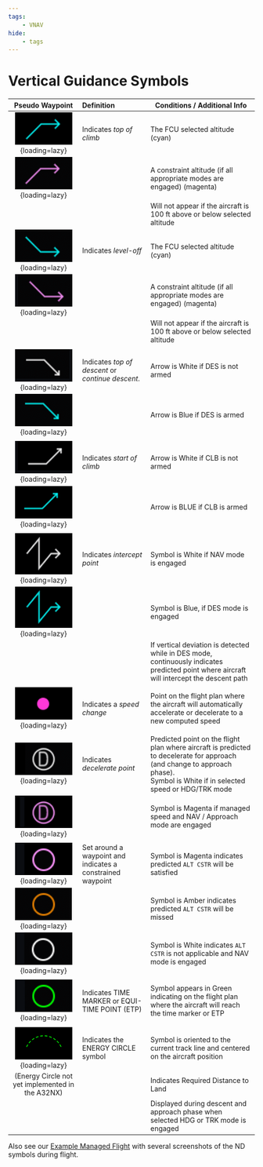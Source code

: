 ```yaml
---
tags:
    - VNAV
hide:
    - tags
---
```


# Vertical Guidance Symbols

|                                       Pseudo Waypoint                                        | Definition                                                 | Conditions / Additional Info                                                                                                                                                       |
|:--------------------------------------------------------------------------------------------:|:-----------------------------------------------------------|------------------------------------------------------------------------------------------------------------------------------------------------------------------------------------|
|   ![](../../../assets/advanced-guides/vnav/symbols/leveloff-climb-cyan.png){loading=lazy}    | Indicates *top of climb*                                   | The FCU selected altitude (cyan)                                                                                                                                                   |
|  ![](../../../assets/advanced-guides/vnav/symbols/leveloff-climb-magenta.png){loading=lazy}  |                                                            | A constraint altitude (if all appropriate modes are engaged) (magenta)                                                                                                             |
|                                                                                              |                                                            | Will not appear if the aircraft is 100 ft above or below selected altitude                                                                                                         |
|  ![](../../../assets/advanced-guides/vnav/symbols/leveloff-descent-cyan.png){loading=lazy}   | Indicates *level-off*                                      | The FCU selected altitude (cyan)                                                                                                                                                   |
| ![](../../../assets/advanced-guides/vnav/symbols/leveloff-descent-magenta.png){loading=lazy} |                                                            | A constraint altitude (if all appropriate modes are engaged) (magenta)                                                                                                             |
|                                                                                              |                                                            | Will not appear if the aircraft is 100 ft above or below selected altitude                                                                                                         |
|                                                                                              |                                                            |                                                                                                                                                                                    |
|        ![](../../../assets/advanced-guides/vnav/symbols/tod-white.png){loading=lazy}         | Indicates *top of descent* or *continue descent*.          | Arrow is White if DES is not armed                                                                                                                                                 |
|         ![](../../../assets/advanced-guides/vnav/symbols/tod-cyan.png){loading=lazy}         |                                                            | Arrow is Blue if DES is armed                                                                                                                                                      |
|                                                                                              |                                                            |                                                                                                                                                                                    |
|    ![](../../../assets/advanced-guides/vnav/symbols/startofclimb-white.png){loading=lazy}    | Indicates *start of climb*                                 | Arrow is White if CLB is not armed                                                                                                                                                 |
|    ![](../../../assets/advanced-guides/vnav/symbols/startofclimb-cyan.png){loading=lazy}     |                                                            | Arrow is BLUE if CLB is armed                                                                                                                                                      |
|                                                                                              |                                                            |                                                                                                                                                                                    |
|     ![](../../../assets/advanced-guides/vnav/symbols/intercept-white.png){loading=lazy}      | Indicates *intercept point*                                | Symbol is White if NAV mode is engaged                                                                                                                                             |
|      ![](../../../assets/advanced-guides/vnav/symbols/intercept-cyan.png){loading=lazy}      |                                                            | Symbol is Blue, if DES mode is engaged                                                                                                                                             |
|                                                                                              |                                                            | If vertical deviation is detected while in DES mode, continuously indicates predicted point where aircraft will intercept the descent path                                         |
|                                                                                              |                                                            |                                                                                                                                                                                    |
|       ![](../../../assets/advanced-guides/vnav/symbols/speed-change.png){loading=lazy}       | Indicates a *speed change*                                 | Point on the flight plan where the aircraft will automatically accelerate or decelerate to a new computed speed                                                                    |
|                                                                                              |                                                            |                                                                                                                                                                                    |
|       ![](../../../assets/advanced-guides/vnav/symbols/decel-white.png){loading=lazy}        | Indicates *decelerate point*                               | Predicted point on the flight plan where aircraft is predicted to decelerate for approach (and change to approach phase).<br/>Symbol is White if in selected speed or HDG/TRK mode |
|      ![](../../../assets/advanced-guides/vnav/symbols/decel-magenta.png){loading=lazy}       |                                                            | Symbol is Magenta if managed speed and NAV / Approach mode are engaged                                                                                                             |
|                                                                                              |                                                            |                                                                                                                                                                                    |
|       ![](../../../assets/advanced-guides/vnav/symbols/cstr-magenta.png){loading=lazy}       | Set around a waypoint and indicates a constrained waypoint | Symbol is Magenta indicates predicted `ALT CSTR` will be satisfied                                                                                                                 |
|        ![](../../../assets/advanced-guides/vnav/symbols/cstr-amber.png){loading=lazy}        |                                                            | Symbol is Amber indicates predicted `ALT CSTR` will be missed                                                                                                                      |
|        ![](../../../assets/advanced-guides/vnav/symbols/cstr-white.png){loading=lazy}        |                                                            | Symbol is White indicates `ALT CSTR` is not applicable and NAV mode is engaged                                                                                                     |
|                                                                                              |                                                            |                                                                                                                                                                                    |
|       ![](../../../assets/advanced-guides/vnav/symbols/time-marker.png){loading=lazy}        | Indicates TIME MARKER or EQUI-TIME POINT (ETP)             | Symbol appears in Green indicating on the flight plan where the aircraft will reach the time marker or ETP                                                                         |
|                                                                                              |                                                            |                                                                                                                                                                                    |
|      ![](../../../assets/advanced-guides/vnav/symbols/energy-circle.png){loading=lazy}       | Indicates the ENERGY CIRCLE symbol                         | Symbol is oriented to the current track line and centered on the aircraft position                                                                                                 |
|                       (Energy Circle not yet implemented in the A32NX)                       |                                                            | Indicates Required Distance to Land                                                                                                                                                |
|                                                                                              |                                                            | Displayed during descent and approach phase when selected HDG or TRK mode is engaged                                                                                               |

Also see our [Example Managed Flight](example.md) with several screenshots of the ND symbols during flight. 
